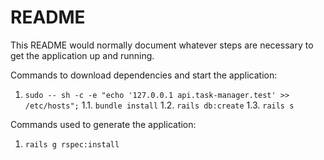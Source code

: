 # README

This README would normally document whatever steps are necessary to get the
application up and running.

Commands to download dependencies and start the application:

1. `sudo -- sh -c -e "echo '127.0.0.1 api.task-manager.test' >> /etc/hosts";`
   1.1. `bundle install`
   1.2. `rails db:create`
   1.3. `rails s`

Commands used to generate the application:

1. `rails g rspec:install`
